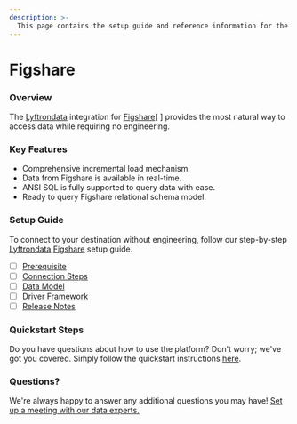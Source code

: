 ```yaml
---
description: >-
  This page contains the setup guide and reference information for the Figshare source connector.
---
```


# Figshare

### Overview

The [Lyftrondata](https://www.lyftrondata.com/) integration for [Figshare](https://www.lyftrondata.com/integration/business-analytics/figshare//)[ ] provides the most natural way to access data while requiring no engineering.

### Key Features

* Comprehensive incremental load mechanism.
* Data from Figshare is available in real-time.&#x20;
* ANSI SQL is fully supported to query data with ease.
* Ready to query Figshare relational schema model.

### Setup Guide

To connect to your destination without engineering, follow our step-by-step [Lyftrondata](https://www.lyftrondata.com/)  [Figshare](https://www.lyftrondata.com/integration/business-analytics/figshare/) setup guide.

* [ ] [Prerequisite](../../business-analytics/figshare/prerequisite.md)
* [ ] [Connection Steps](../../business-analytics/figshare/connection-steps.md)
* [ ] [Data Model](../../business-analytics/figshare/data-model/)
* [ ] [Driver Framework](../../business-analytics/figshare/driver-framework/)
* [ ] [Release Notes](../../business-analytics/figshare/release-notes.md)

### Quickstart Steps

Do you have questions about how to use the platform? Don't worry; we've got you covered. Simply follow the quickstart instructions [here](../../../business-analytics/figshare/quickstart-steps.md).

### Questions? <a href="#questions" id="questions"></a>

We're always happy to answer any additional questions you may have! [Set up a meeting with our data experts.](https://www.lyftrondata.com/book-a-meeting/)

